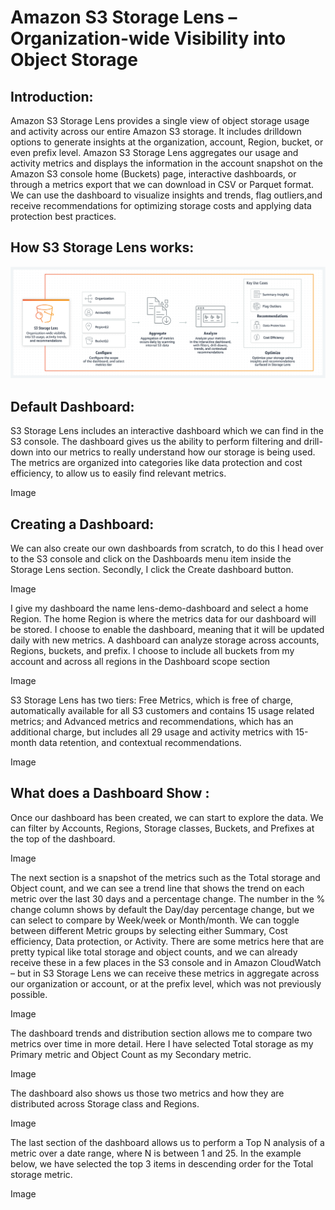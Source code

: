 #    Amazon S3 Storage Lens – Organization-wide Visibility into Object Storage

## Introduction:

Amazon S3 Storage Lens provides a single view of object storage usage and activity across our entire Amazon S3 storage. It includes drilldown options to generate insights at the organization, account, Region, bucket, or even prefix level.
Amazon S3 Storage Lens aggregates our usage and activity metrics and displays the information in the account snapshot on the Amazon S3 console home (Buckets) page, interactive dashboards, or through a metrics export that we can download in CSV or Parquet format. We can use the dashboard to visualize insights and trends, flag outliers,and receive recommendations for optimizing storage costs and applying data protection best practices.

## How S3 Storage Lens works:

![alt text](https://github.com/rajendra-jagtap/blogs/blob/main/images/lens/lens1.png?raw=true)

## Default Dashboard:

S3 Storage Lens includes an interactive dashboard which we can find in the S3 console. The dashboard gives us the ability to perform filtering and drill-down into our metrics to really understand how our storage is being used. The metrics are organized into categories like data protection and cost efficiency, to allow us to easily find relevant metrics.

Image

## Creating a Dashboard:

We can also create our own dashboards from scratch, to do this I head over to the S3 console and click on the Dashboards menu item inside the Storage Lens section. Secondly, I click the Create dashboard button.

Image

I give my dashboard the name lens-demo-dashboard and select a home Region. The home Region is where the metrics data for our dashboard will be stored. I choose to enable the dashboard, meaning that it will be updated daily with new metrics.
A dashboard can analyze storage across accounts, Regions, buckets, and prefix. I choose to include all buckets from my account and across all regions in the Dashboard scope section

Image


S3 Storage Lens has two tiers: Free Metrics, which is free of charge, automatically available for all S3 customers and contains 15 usage related metrics; and Advanced metrics and recommendations, which has an additional charge, but includes all 29 usage and activity metrics with 15-month data retention, and contextual recommendations.

Image

## What does a Dashboard Show :
Once our dashboard has been created, we can start to explore the data. We can filter by Accounts, Regions, Storage classes, Buckets, and Prefixes at the top of the dashboard.

Image

The next section is a snapshot of the metrics such as the Total storage and Object count, and we can see a trend line that shows the trend on each metric over the last 30 days and a percentage change. The number in the % change column shows by default the Day/day percentage change, but we can select to compare by Week/week or Month/month.
We can toggle between different Metric groups by selecting either Summary, Cost efficiency, Data protection, or Activity.
There are some metrics here that are pretty typical like total storage and object counts, and we can already receive these in a few places in the S3 console and in Amazon CloudWatch – but in S3 Storage Lens we can receive these metrics in aggregate across our organization or account, or at the prefix level, which was not previously possible.

Image

The dashboard trends and distribution section allows me to compare two metrics over time in more detail. Here I have selected Total storage as my Primary metric and Object Count as my Secondary metric.

Image

The dashboard also shows us those two metrics and how they are distributed across Storage class and Regions.

Image

The last section of the dashboard allows us to perform a Top N analysis of a metric over a date range, where N is between 1 and 25. In the example below, we have selected the top 3 items in descending order for the Total storage metric.

Image
